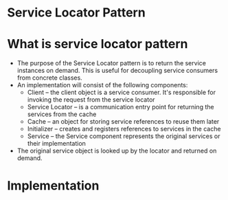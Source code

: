 # Service Locator Pattern

# What is service locator pattern
* The purpose of the Service Locator pattern is to return the service instances on demand. This is useful for decoupling service consumers from concrete classes.
* An implementation will consist of the following components:
	* Client – the client object is a service consumer. It's responsible for invoking the request from the service locator
	* Service Locator – is a communication entry point for returning the services from the cache
	* Cache – an object for storing service references to reuse them later
	* Initializer – creates and registers references to services in the cache
	* Service – the Service component represents the original services or their implementation
* The original service object is looked up by the locator and returned on demand.

# Implementation
